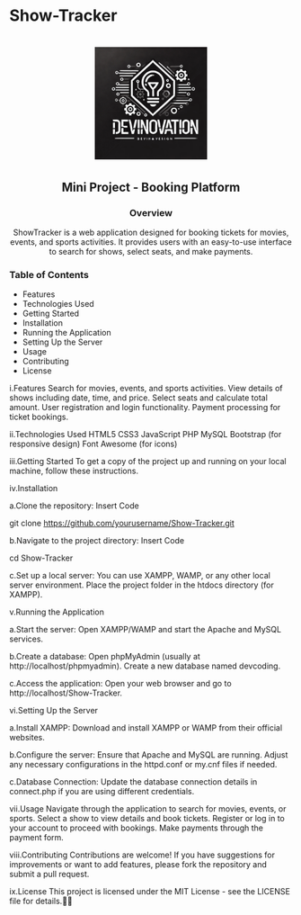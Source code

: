 # Show-Tracker
<div align="center">
<h1><img src="devinovation.jpg" alt="Company Logo" width="200" height="auto"></h1>
    <h2>Mini Project - Booking Platform</h2>

<h3>Overview</h3>
<p>ShowTracker is a web application designed for booking tickets for movies, events, and sports activities. It provides users with an easy-to-use interface to search for shows, select seats, and make payments.</p>
</div>
<h3>Table of Contents</h3>
<ul>
    <li>Features</li>
    <li>Technologies Used</li>
    <li>Getting Started</li>
    <li>Installation</li>
    <li>Running the Application</li>
    <li>Setting Up the Server</li>
    <li>Usage</li>
    <li>Contributing</li>
    <li>License</li>
</ul>

i.Features
Search for movies, events, and sports activities.
View details of shows including date, time, and price.
Select seats and calculate total amount.
User registration and login functionality.
Payment processing for ticket bookings.

ii.Technologies Used
HTML5
CSS3
JavaScript
PHP
MySQL
Bootstrap (for responsive design)
Font Awesome (for icons)

iii.Getting Started
To get a copy of the project up and running on your local machine, follow these instructions.

iv.Installation

a.Clone the repository:
Insert Code

git clone https://github.com/yourusername/Show-Tracker.git

b.Navigate to the project directory:
Insert Code

cd Show-Tracker

c.Set up a local server:
You can use XAMPP, WAMP, or any other local server environment.
Place the project folder in the htdocs directory (for XAMPP).

v.Running the Application

a.Start the server:
Open XAMPP/WAMP and start the Apache and MySQL services.

b.Create a database:
Open phpMyAdmin (usually at http://localhost/phpmyadmin).
Create a new database named devcoding.

c.Access the application:
Open your web browser and go to http://localhost/Show-Tracker.

vi.Setting Up the Server

a.Install XAMPP:
Download and install XAMPP or WAMP from their official websites.

b.Configure the server:
Ensure that Apache and MySQL are running.
Adjust any necessary configurations in the httpd.conf or my.cnf files if needed.

c.Database Connection:
Update the database connection details in connect.php if you are using different credentials.

vii.Usage
Navigate through the application to search for movies, events, or sports.
Select a show to view details and book tickets.
Register or log in to your account to proceed with bookings.
Make payments through the payment form.

viii.Contributing
Contributions are welcome! If you have suggestions for improvements or want to add features, please fork the repository and submit a pull request.

ix.License
This project is licensed under the MIT License - see the LICENSE file for details.
